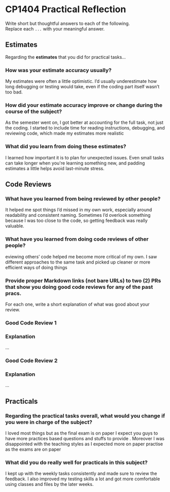 # CP1404 Practical Reflection

Write short but thoughtful answers to each of the following.  
Replace each `...` with your meaningful answer.

## Estimates

Regarding the **estimates** that you did for practical tasks...

### How was your estimate accuracy usually?
My estimates were often a little optimistic.
I’d usually underestimate how long debugging or testing would take, even if the coding part itself wasn’t too bad.



### How did your estimate accuracy improve or change during the course of the subject?

As the semester went on, I got better at accounting for the full task, not just the coding. 
I started to include time for reading instructions, debugging, and reviewing code, which made my estimates more realistic

### What did you learn from doing these estimates?

I learned how important it is to plan for unexpected issues. Even small tasks can take longer when you're 
learning something new, and padding estimates a little helps avoid last-minute stress.

## Code Reviews

### What have you learned from being reviewed by other people?

It helped me spot things I’d missed in my own work, especially around readability and consistent naming.
Sometimes I’d overlook something because I was too close to the code, so getting feedback was really valuable.

### What have you learned from doing code reviews of other people?

eviewing others’ code helped me become more critical of my own. I saw different approaches to the same task and 
picked up cleaner or more efficient ways of doing things

### Provide proper Markdown links (not bare URLs) to two (2) PRs that show you doing good code reviews for any of the past pracs.  
For each one, write a short explanation of what was good about your review.

### Good Code Review 1

[]()

### Explanation

...

### Good Code Review 2

[]()

### Explanation

...

## Practicals

### Regarding the **practical tasks** overall, what would you change if you were in charge of the subject?

I loved most things but as the final exam is on paper I expect you guys to have more practices based questions 
and stuffs to provide . Moreover I was disappointed with the teaching styles as I expected more on paper practise
as the exams are on paper

### What did you do really well for practicals in this subject?

I kept up with the weekly tasks consistently and made sure to review the feedback. I also improved my testing skills a lot and got more comfortable using classes and files by the later weeks.


